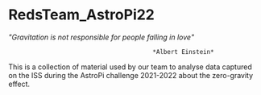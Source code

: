 # RedsTeam_AstroPi22

*"Gravitation is not responsible for people falling in love"*

                                            *Albert Einstein*




This is a collection of material used by our team to analyse data captured on the ISS during the AstroPi challenge 2021-2022 about the zero-gravity effect.

